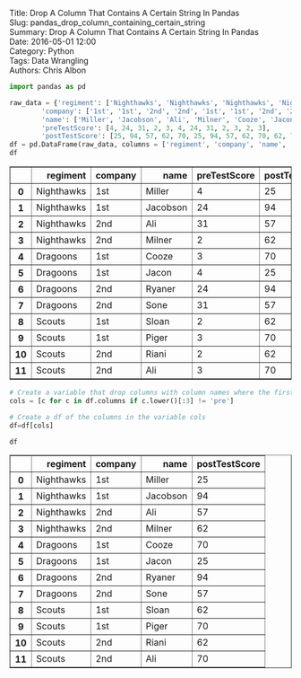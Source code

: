 Title: Drop A Column That Contains A Certain String In Pandas  
Slug: pandas_drop_column_containing_certain_string  
Summary: Drop A Column That Contains A Certain String In Pandas  
Date: 2016-05-01 12:00  
Category: Python  
Tags: Data Wrangling  
Authors: Chris Albon  


```python
import pandas as pd
```


```python
raw_data = {'regiment': ['Nighthawks', 'Nighthawks', 'Nighthawks', 'Nighthawks', 'Dragoons', 'Dragoons', 'Dragoons', 'Dragoons', 'Scouts', 'Scouts', 'Scouts', 'Scouts'], 
        'company': ['1st', '1st', '2nd', '2nd', '1st', '1st', '2nd', '2nd','1st', '1st', '2nd', '2nd'], 
        'name': ['Miller', 'Jacobson', 'Ali', 'Milner', 'Cooze', 'Jacon', 'Ryaner', 'Sone', 'Sloan', 'Piger', 'Riani', 'Ali'], 
        'preTestScore': [4, 24, 31, 2, 3, 4, 24, 31, 2, 3, 2, 3],
        'postTestScore': [25, 94, 57, 62, 70, 25, 94, 57, 62, 70, 62, 70]}
df = pd.DataFrame(raw_data, columns = ['regiment', 'company', 'name', 'preTestScore', 'postTestScore'])
df
```




<div>
<table border="1" class="dataframe">
  <thead>
    <tr style="text-align: right;">
      <th></th>
      <th>regiment</th>
      <th>company</th>
      <th>name</th>
      <th>preTestScore</th>
      <th>postTestScore</th>
    </tr>
  </thead>
  <tbody>
    <tr>
      <th>0</th>
      <td>Nighthawks</td>
      <td>1st</td>
      <td>Miller</td>
      <td>4</td>
      <td>25</td>
    </tr>
    <tr>
      <th>1</th>
      <td>Nighthawks</td>
      <td>1st</td>
      <td>Jacobson</td>
      <td>24</td>
      <td>94</td>
    </tr>
    <tr>
      <th>2</th>
      <td>Nighthawks</td>
      <td>2nd</td>
      <td>Ali</td>
      <td>31</td>
      <td>57</td>
    </tr>
    <tr>
      <th>3</th>
      <td>Nighthawks</td>
      <td>2nd</td>
      <td>Milner</td>
      <td>2</td>
      <td>62</td>
    </tr>
    <tr>
      <th>4</th>
      <td>Dragoons</td>
      <td>1st</td>
      <td>Cooze</td>
      <td>3</td>
      <td>70</td>
    </tr>
    <tr>
      <th>5</th>
      <td>Dragoons</td>
      <td>1st</td>
      <td>Jacon</td>
      <td>4</td>
      <td>25</td>
    </tr>
    <tr>
      <th>6</th>
      <td>Dragoons</td>
      <td>2nd</td>
      <td>Ryaner</td>
      <td>24</td>
      <td>94</td>
    </tr>
    <tr>
      <th>7</th>
      <td>Dragoons</td>
      <td>2nd</td>
      <td>Sone</td>
      <td>31</td>
      <td>57</td>
    </tr>
    <tr>
      <th>8</th>
      <td>Scouts</td>
      <td>1st</td>
      <td>Sloan</td>
      <td>2</td>
      <td>62</td>
    </tr>
    <tr>
      <th>9</th>
      <td>Scouts</td>
      <td>1st</td>
      <td>Piger</td>
      <td>3</td>
      <td>70</td>
    </tr>
    <tr>
      <th>10</th>
      <td>Scouts</td>
      <td>2nd</td>
      <td>Riani</td>
      <td>2</td>
      <td>62</td>
    </tr>
    <tr>
      <th>11</th>
      <td>Scouts</td>
      <td>2nd</td>
      <td>Ali</td>
      <td>3</td>
      <td>70</td>
    </tr>
  </tbody>
</table>
</div>




```python
# Create a variable that drop columns with column names where the first three letters of the column names was 'pre'
cols = [c for c in df.columns if c.lower()[:3] != 'pre']

# Create a df of the columns in the variable cols
df=df[cols]
```


```python
df
```




<div>
<table border="1" class="dataframe">
  <thead>
    <tr style="text-align: right;">
      <th></th>
      <th>regiment</th>
      <th>company</th>
      <th>name</th>
      <th>postTestScore</th>
    </tr>
  </thead>
  <tbody>
    <tr>
      <th>0</th>
      <td>Nighthawks</td>
      <td>1st</td>
      <td>Miller</td>
      <td>25</td>
    </tr>
    <tr>
      <th>1</th>
      <td>Nighthawks</td>
      <td>1st</td>
      <td>Jacobson</td>
      <td>94</td>
    </tr>
    <tr>
      <th>2</th>
      <td>Nighthawks</td>
      <td>2nd</td>
      <td>Ali</td>
      <td>57</td>
    </tr>
    <tr>
      <th>3</th>
      <td>Nighthawks</td>
      <td>2nd</td>
      <td>Milner</td>
      <td>62</td>
    </tr>
    <tr>
      <th>4</th>
      <td>Dragoons</td>
      <td>1st</td>
      <td>Cooze</td>
      <td>70</td>
    </tr>
    <tr>
      <th>5</th>
      <td>Dragoons</td>
      <td>1st</td>
      <td>Jacon</td>
      <td>25</td>
    </tr>
    <tr>
      <th>6</th>
      <td>Dragoons</td>
      <td>2nd</td>
      <td>Ryaner</td>
      <td>94</td>
    </tr>
    <tr>
      <th>7</th>
      <td>Dragoons</td>
      <td>2nd</td>
      <td>Sone</td>
      <td>57</td>
    </tr>
    <tr>
      <th>8</th>
      <td>Scouts</td>
      <td>1st</td>
      <td>Sloan</td>
      <td>62</td>
    </tr>
    <tr>
      <th>9</th>
      <td>Scouts</td>
      <td>1st</td>
      <td>Piger</td>
      <td>70</td>
    </tr>
    <tr>
      <th>10</th>
      <td>Scouts</td>
      <td>2nd</td>
      <td>Riani</td>
      <td>62</td>
    </tr>
    <tr>
      <th>11</th>
      <td>Scouts</td>
      <td>2nd</td>
      <td>Ali</td>
      <td>70</td>
    </tr>
  </tbody>
</table>
</div>


